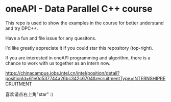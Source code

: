 # oneAPI - Data Parallel C++ course

This repo is used to show the examples in the course for better understand and try DPC++.

Have a fun and file issue for any quesitons.

I'd like greatly appreciate it if you could star this repository (top-right).

If you are interested in oneAPI programming and algorithm, there is a chance to work with us together as an intern now.

https://chinacampus.jobs.intel.cn/intel/position/detail?positionId=61e0d537744a26bc342c6704&recruitmentType=INTERNSHIPRECRUITMENT


喜欢请点右上角"star" :)
